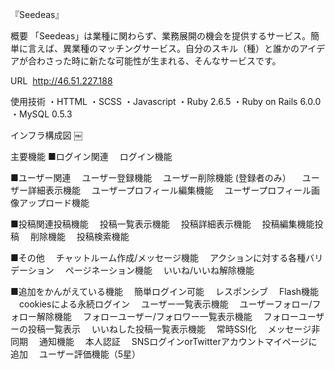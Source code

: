 『Seedeas』


概要
「Seedeas」は業種に関わらず、業務展開の機会を提供するサービス。簡単に言えば、異業種のマッチングサービス。自分のスキル（種）と誰かのアイデアが合わさった時に新たな可能性が生まれる、そんなサービスです。


URL
 http://46.51.227.188


使用技術
・HTTML
・SCSS
・Javascript
・Ruby 2.6.5
・Ruby on Rails 6.0.0
・MySQL 0.5.3



インフラ構成図
￼





主要機能
■ログイン関連
　ログイン機能
　

■ユーザー関連
　ユーザー登録機能
　ユーザー削除機能 (登録者のみ）
　ユーザー詳細表示機能
　ユーザープロフィール編集機能
　ユーザープロフィール画像アップロード機能
　

■投稿関連投稿機能
　投稿一覧表示機能
　投稿詳細表示機能
　投稿編集機能投稿
　削除機能
　投稿検索機能

■その他
　チャットルーム作成/メッセージ機能
　アクションに対する各種バリデーション
　ページネーション機能
　いいね/いいね解除機能

■追加をかんがえている機能
　簡単ログイン可能
　レスポンシブ
　Flash機能
　cookiesによる永続ログイン
　ユーザー一覧表示機能
　ユーザーフォロー/フォロー解除機能
　フォローユーザー/フォロワー一覧表示機能
　フォローユーザーの投稿一覧表示
　いいねした投稿一覧表示機能
　常時SSI化
　メッセージ非同期
　通知機能
　本人認証
　SNSログインorTwitterアカウントマイページに追加
　ユーザー評価機能（5星）
